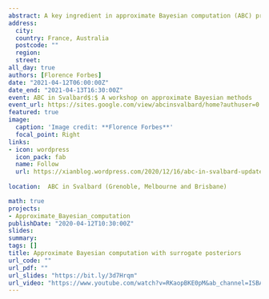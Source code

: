 ```yaml
---
abstract: A key ingredient in approximate Bayesian computation (ABC) procedures is the choice of a discrepancy that describes how different the simulated and observed data are, often based on a set of summary statistics when the data cannot be compared directly. Unless discrepancies and summaries are available from experts or prior knowledge, which seldom occurs, they have to be chosen and this can affect the approximations. Their choice is an active research topic, which has mainly considered data discrepancies requiring samples of observations or distances between summary statistics, to date. In this work, we introduce a preliminary learning step in which surrogate posteriors are built from finite Gaussian mixtures using an inverse regression approach. These surrogate posteriors are then used in place of summary statistics and compared using metrics between distributions in place of data discrepancies. Two such metrics are investigated, a standard $L_2$ distance and an optimal transport-based distance. The whole procedure can be seen as an extension of the semi-automatic ABC framework to functional summary statistics. The resulting ABC quasi-posterior distribution is shown to converge to the true one, under standard conditions. Performance is illustrated on both synthetic and real data sets, where it is shown that our approach is particularly useful when the posterior is multimodal.
address:
  city: 
  country: France, Australia
  postcode: ""
  region: 
  street: 
all_day: true
authors: [Florence Forbes]
date: "2021-04-12T06:00:00Z"
date_end: "2021-04-13T16:30:00Z"
event: ABC in Svalbard$:$ A workshop on approximate Bayesian methods
event_url: https://sites.google.com/view/abcinsvalbard/home?authuser=0
featured: true
image:
  caption: 'Image credit: **Florence Forbes**'
  focal_point: Right
links:
- icon: wordpress
  icon_pack: fab
  name: Follow
  url: https://xianblog.wordpress.com/2020/12/16/abc-in-svalbard-update/
  
location:  ABC in Svalbard (Grenoble, Melbourne and Brisbane)

math: true
projects:
- Approximate_Bayesian_computation
publishDate: "2020-04-12T10:30:00Z"
slides: 
summary: 
tags: []
title: Approximate Bayesian computation with surrogate posteriors
url_code: ""
url_pdf: ""
url_slides: "https://bit.ly/3d7Hrqm"
url_video: "https://www.youtube.com/watch?v=RKaopBKE0pM&ab_channel=ISBA-InternationalSocietyofBayesianAnalysis"
---
```

<!---
Machine learning is changing the world we live in at a break neck pace. From image recognition and generation, to the deployment of recommender systems, it seems to be breaking new ground constantly and influencing almost every aspect of our lives. In ths seminar series we ask distinguished speakers to comment on what role Bayesian statistics and Bayesian machine learning have in this rapidly changing landscape. Do we need to optimally process information or borrow strength in the big data era? Are philosophical concepts such as coherence and the likelihood principle relevant when you are running a large scale recommender system? Are variational approximations, MCMC or EP appropriate in a production environment? Can I use the propensity score and call myself a Bayesian? How can I elicit a prior over a massive dataset? Is Bayes a reasonable theory of how to be perfect but a hopeless theory of how to be good? Do we need Bayes when we can just A/B test? What combinations of pragmatism and idealism can be used to deploy Bayesian machine learning in a large scale live system? We ask Bayesian believers, Bayesian pragmatists and Bayesian sceptics to comment on all of these subjects and more.

{{% alert note %}}
Click on the **Slides** button above to view the built-in slides feature.
{{% /alert %}}

Slides can be added in a few ways:

- **Create** slides using Academic's [*Slides*](https://sourcethemes.com/academic/docs/managing-content/#create-slides) feature and link using `slides` parameter in the front matter of the talk file
- **Upload** an existing slide deck to `static/` and link using `url_slides` parameter in the front matter of the talk file
- **Embed** your slides (e.g. Google Slides) or presentation video on this page using [shortcodes](https://sourcethemes.com/academic/docs/writing-markdown-latex/).

Further talk details can easily be added to this page using *Markdown* and $\rm \LaTeX$ math code.
-->